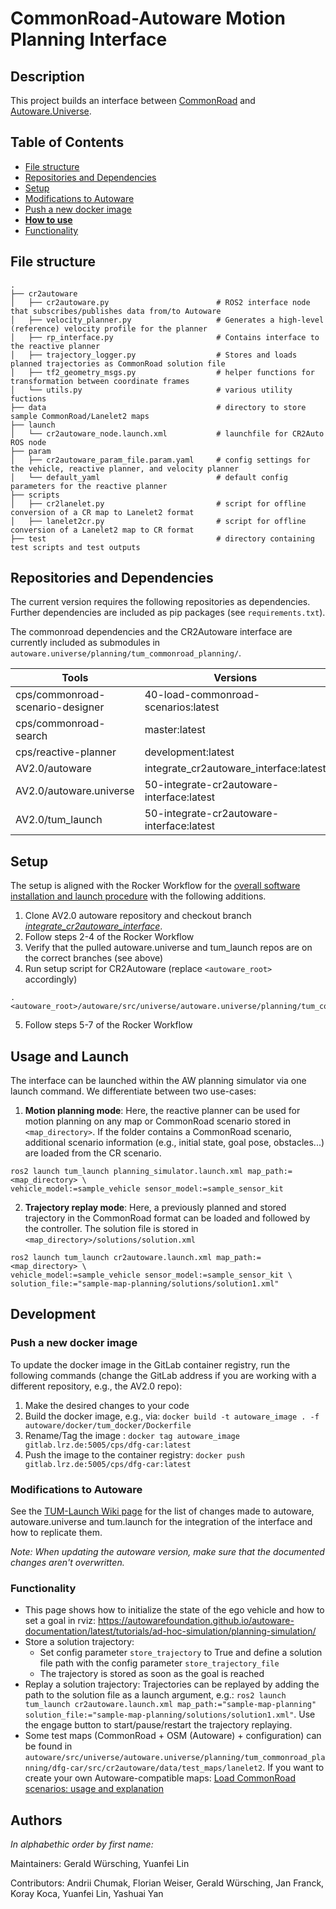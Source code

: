 # CommonRoad-Autoware Motion Planning Interface

## Description
This project builds an interface between [CommonRoad](https://commonroad.in.tum.de/) and [Autoware.Universe](https://github.com/autowarefoundation/autoware.universe). 

## Table of Contents

- [File structure](#file-structure)
- [Repositories and Dependencies](#repositories-and-dependencies)
- [Setup](#setup) 
- [Modifications to Autoware](#modifications-to-autoware)
- [Push a new docker image](#push-a-new-docker-image)
- [**How to use**](#how-to-use)
- [Functionality](#functionality)

## File structure
```
.
├── cr2autoware
│   ├── cr2autoware.py                        # ROS2 interface node that subscribes/publishes data from/to Autoware
│   ├── velocity_planner.py                   # Generates a high-level (reference) velocity profile for the planner
│   ├── rp_interface.py                       # Contains interface to the reactive planner
│   ├── trajectory_logger.py                  # Stores and loads planned trajectories as CommonRoad solution file
│   ├── tf2_geometry_msgs.py                  # helper functions for transformation between coordinate frames
│   └── utils.py                              # various utility fuctions
├── data                                      # directory to store sample CommonRoad/Lanelet2 maps
├── launch
│   └── cr2autoware_node.launch.xml           # launchfile for CR2Auto ROS node 
├── param
│   ├── cr2autoware_param_file.param.yaml     # config settings for the vehicle, reactive planner, and velocity planner
│   └── default_yaml                          # default config parameters for the reactive planner
├── scripts
│   ├── cr2lanelet.py                         # script for offline conversion of a CR map to Lanelet2 format
│   ├── lanelet2cr.py                         # script for offline conversion of a Lanelet2 map to CR format
├── test                                      # directory containing test scripts and test outputs
```


## Repositories and Dependencies
The current version requires the following repositories as dependencies. Further dependencies are included as pip packages (see `requirements.txt`).

The commonroad dependencies and the CR2Autoware interface are currently included as submodules in `autoware.universe/planning/tum_commonroad_planning/`.

| Tools | Versions|
|-|-|
| cps/commonroad-scenario-designer | 40-load-commonroad-scenarios:latest |
| cps/commonroad-search | master:latest |
| cps/reactive-planner | development:latest |
| AV2.0/autoware | integrate_cr2autoware_interface:latest |
| AV2.0/autoware.universe | 50-integrate-cr2autoware-interface:latest |
| AV2.0/tum_launch | 50-integrate-cr2autoware-interface:latest |


## Setup
The setup is aligned with the Rocker Workflow for the 
[overall software installation and launch procedure](https://wiki.tum.de/display/edgar/Rocker+Workflow) with the following additions.
1. Clone AV2.0 autoware repository and checkout branch *[integrate_cr2autoware_interface](https://gitlab.lrz.de/av2.0/autoware/-/tree/integrate_cr2autoware_interface)*.
2. Follow steps 2-4 of the Rocker Workflow
3. Verify that the pulled autoware.universe and tum_launch repos are on the correct branches (see above)
4. Run setup script for CR2Autoware (replace `<autoware_root>` accordingly)
```shell
. <autoware_root>/autoware/src/universe/autoware.universe/planning/tum_commonroad_planning/cr2autoware_install.sh
```
5. Follow steps 5-7 of the Rocker Workflow


## Usage and Launch
The interface can be launched within the AW planning simulator via one launch command. We differentiate between two use-cases:

1. **Motion planning mode**: Here, the reactive planner can be used for motion planning on any map or CommonRoad scenario
stored in `<map_directory>`. If the folder contains a CommonRoad scenario, additional scenario information (e.g., initial state,
   goal pose, obstacles...) are loaded from the CR scenario.
```shell
ros2 launch tum_launch planning_simulator.launch.xml map_path:=<map_directory> \
vehicle_model:=sample_vehicle sensor_model:=sample_sensor_kit
```
2. **Trajectory replay mode**: Here, a previously planned and stored trajectory in the CommonRoad format can be loaded 
   and followed by the controller. The solution file is stored in `<map_directory>/solutions/solution.xml`
```shell
ros2 launch tum_launch cr2autoware.launch.xml map_path:=<map_directory> \
vehicle_model:=sample_vehicle sensor_model:=sample_sensor_kit \
solution_file:="sample-map-planning/solutions/solution1.xml"
```


## Development

### Push a new docker image
To update the docker image in the GitLab container registry, run the following commands (change the GitLab address if you are working with a different repository, e.g., the AV2.0 repo):

1. Make the desired changes to your code
2. Build the docker image, e.g., via: `docker build -t autoware_image . -f autoware/docker/tum_docker/Dockerfile`
3. Rename/Tag the image : `docker tag autoware_image gitlab.lrz.de:5005/cps/dfg-car:latest`
4. Push the image to the container registry: `docker push gitlab.lrz.de:5005/cps/dfg-car:latest`

### Modifications to Autoware
See the [TUM-Launch Wiki page](https://gitlab.lrz.de/cps/dfg-car/-/wikis/TUM-Launch) for the list of changes made to 
autoware, autoware.universe and tum.launch for the integration of the interface and how to replicate them.

*Note: When updating the autoware version, make sure that the documented changes aren't overwritten.*

### Functionality
- This page shows how to initialize the state of the ego vehicle and how to set a goal in rviz: https://autowarefoundation.github.io/autoware-documentation/latest/tutorials/ad-hoc-simulation/planning-simulation/
- Store a solution trajectory:
    - Set config parameter `store_trajectory` to True and define a solution file path with the config parameter `store_trajectory_file`
    - The trajectory is stored as soon as the goal is reached
- Replay a solution trajectory: Trajectories can be replayed by adding the path to the solution file as a launch argument, e.g.: `ros2 launch tum_launch cr2autoware.launch.xml map_path:="sample-map-planning" solution_file:="sample-map-planning/solutions/solution1.xml"`. Use the engage button to start/pause/restart the trajectory replaying.
- Some test maps (CommonRoad + OSM (Autoware) + configuration) can be found in `autoware/src/universe/autoware.universe/planning/tum_commonroad_planning/dfg-car/src/cr2autoware/data/test_maps/lanelet2`. If you want to create your own Autoware-compatible maps: [Load CommonRoad scenarios: usage and explanation](https://gitlab.lrz.de/cps/dfg-car/-/wikis/Load-CommonRoad-scenarios:-usage-and-explanation)


## Authors
*In alphabethic order by first name:*

Maintainers: Gerald Würsching, Yuanfei Lin

Contributors: Andrii Chumak, Florian Weiser, Gerald Würsching, Jan Franck, Koray Koca, Yuanfei Lin, Yashuai Yan